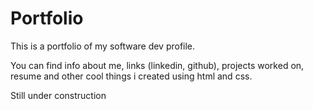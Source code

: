 # Portfolio

This is a portfolio of my software dev profile.

You can find info about me, links (linkedin, github), projects worked on, resume and other cool things i created using html and css.

Still under construction
